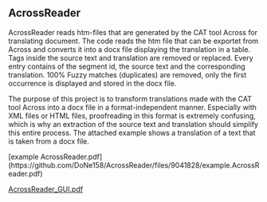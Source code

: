 <h2>AcrossReader</h2>
<p>AcrossReader reads htm-files that are generated by the CAT tool Across for translating document. The code reads the htm file that can be exportet from Across
and converts it into a docx file displaying the translation in a table. Tags inside the source text and translation are removed or replaced. Every entry contains of
the segment id, the source text and the corresponding translation. 100% Fuzzy matches (duplicates) are removed, only the first occurrence is displayed and
stored in the docx file.</p>
<p>The purpose of this project is to transform translations made with the CAT tool Across into a docx file in a format-independent manner. Especially with XML files or HTML files, proofreading in this format is extremely confusing, which is why an extraction of the source text and translation should simplify this entire process. The attached example shows a translation of a text that is taken from a docx file.</p>
[example AcrossReader.pdf](https://github.com/DoNe158/AcrossReader/files/9041828/example.AcrossReader.pdf)

[AcrossReader_GUI.pdf](https://github.com/DoNe158/AcrossReader/files/9069656/AcrossReader_GUI.pdf)
